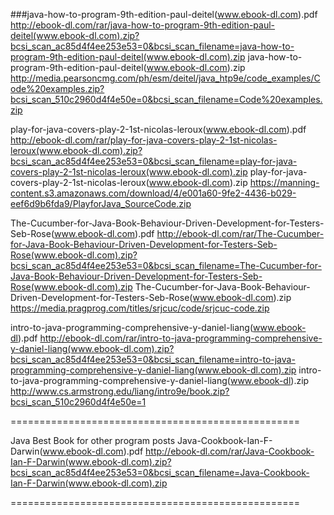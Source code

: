 
 ###java-how-to-program-9th-edition-paul-deitel(www.ebook-dl.com).pdf
 http://ebook-dl.com/rar/java-how-to-program-9th-edition-paul-deitel(www.ebook-dl.com).zip?bcsi_scan_ac85d4f4ee253e53=0&bcsi_scan_filename=java-how-to-program-9th-edition-paul-deitel(www.ebook-dl.com).zip 
 java-how-to-program-9th-edition-paul-deitel(www.ebook-dl.com).zip
 http://media.pearsoncmg.com/ph/esm/deitel/java_htp9e/code_examples/Code%20examples.zip?bcsi_scan_510c2960d4f4e50e=0&bcsi_scan_filename=Code%20examples.zip

 play-for-java-covers-play-2-1st-nicolas-leroux(www.ebook-dl.com).pdf
 http://ebook-dl.com/rar/play-for-java-covers-play-2-1st-nicolas-leroux(www.ebook-dl.com).zip?bcsi_scan_ac85d4f4ee253e53=0&bcsi_scan_filename=play-for-java-covers-play-2-1st-nicolas-leroux(www.ebook-dl.com).zip
 play-for-java-covers-play-2-1st-nicolas-leroux(www.ebook-dl.com).zip
 https://manning-content.s3.amazonaws.com/download/4/e001a60-9fe2-4436-b029-eef6d9b6fda9/PlayforJava_SourceCode.zip
 
 The-Cucumber-for-Java-Book-Behaviour-Driven-Development-for-Testers-Seb-Rose(www.ebook-dl.com).pdf
 http://ebook-dl.com/rar/The-Cucumber-for-Java-Book-Behaviour-Driven-Development-for-Testers-Seb-Rose(www.ebook-dl.com).zip?bcsi_scan_ac85d4f4ee253e53=0&bcsi_scan_filename=The-Cucumber-for-Java-Book-Behaviour-Driven-Development-for-Testers-Seb-Rose(www.ebook-dl.com).zip
 The-Cucumber-for-Java-Book-Behaviour-Driven-Development-for-Testers-Seb-Rose(www.ebook-dl.com).zip
 https://media.pragprog.com/titles/srjcuc/code/srjcuc-code.zip
 
 intro-to-java-programming-comprehensive-y-daniel-liang(www.ebook-dl).pdf
 http://ebook-dl.com/rar/intro-to-java-programming-comprehensive-y-daniel-liang(www.ebook-dl.com).zip?bcsi_scan_ac85d4f4ee253e53=0&bcsi_scan_filename=intro-to-java-programming-comprehensive-y-daniel-liang(www.ebook-dl.com).zip
 intro-to-java-programming-comprehensive-y-daniel-liang(www.ebook-dl).zip
 http://www.cs.armstrong.edu/liang/intro9e/book.zip?bcsi_scan_510c2960d4f4e50e=1
           
		   
==================================================


Java Best Book for other program posts
Java-Cookbook-Ian-F-Darwin(www.ebook-dl.com).pdf
http://ebook-dl.com/rar/Java-Cookbook-Ian-F-Darwin(www.ebook-dl.com).zip?bcsi_scan_ac85d4f4ee253e53=0&bcsi_scan_filename=Java-Cookbook-Ian-F-Darwin(www.ebook-dl.com).zip


==================================================		   
